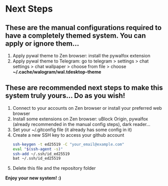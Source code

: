 # Next Steps

## These are the manual configurations required to have a completely themed system. You can apply or ignore them...

1. Apply pywal theme to Zen browser: install the pywalfox extension
1. Apply pywal theme to Telegram: go to telegram > settings > chat settings > chat wallpaper > choose from file > choose **~/.cache/walogram/wal.tdesktop-theme**

## These are recommended next steps to make this system truly yours... Do as you wish!

1. Connect to your accounts on Zen browser or install your preferred web browser
2. Install some extensions on Zen browser: uBlock Origin, pywalfox (already recommended in the manual config steps), dark reader...
3. Set your ~/.gitconfig file (it already has some config in it)
4. Create a new SSH key to access your github account
   ```bash
   ssh-keygen -t ed25519 -C "your_email@example.com"
   eval "$(ssh-agent -s)"
   ssh-add ~/.ssh/id_ed25519
   bat ~/.ssh/id_ed25519
   ```
5. Delete this file and the repository folder

**Enjoy your new system! :)**
